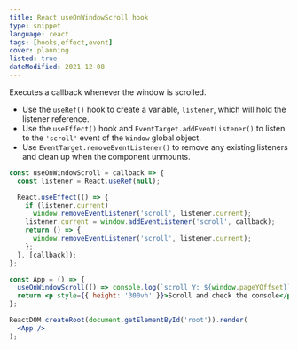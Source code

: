 ```yaml
---
title: React useOnWindowScroll hook
type: snippet
language: react
tags: [hooks,effect,event]
cover: planning
listed: true
dateModified: 2021-12-08
---
```


Executes a callback whenever the window is scrolled.

- Use the `useRef()` hook to create a variable, `listener`, which will hold the listener reference.
- Use the `useEffect()` hook and `EventTarget.addEventListener()` to listen to the `'scroll'` event of the `Window` global object.
- Use `EventTarget.removeEventListener()` to remove any existing listeners and clean up when the component unmounts.

```jsx
const useOnWindowScroll = callback => {
  const listener = React.useRef(null);

  React.useEffect(() => {
    if (listener.current)
      window.removeEventListener('scroll', listener.current);
    listener.current = window.addEventListener('scroll', callback);
    return () => {
      window.removeEventListener('scroll', listener.current);
    };
  }, [callback]);
};

const App = () => {
  useOnWindowScroll(() => console.log(`scroll Y: ${window.pageYOffset}`));
  return <p style={{ height: '300vh' }}>Scroll and check the console</p>;
};

ReactDOM.createRoot(document.getElementById('root')).render(
  <App />
);
```
